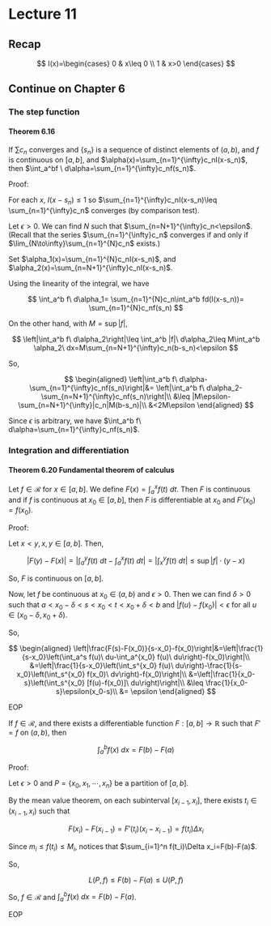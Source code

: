 # Lecture 11

## Recap

$$
I(x)=\begin{cases}
0 & x\leq 0 \\
1 & x>0
\end{cases}
$$

## Continue on Chapter 6

### The step function

#### Theorem 6.16

If $\sum c_n$ converges and $\{s_n\}$ is a sequence of distinct elements of $(a,b)$, and $f$ is continuous on $[a,b]$, and $\alpha(x)=\sum_{n=1}^{\infty}c_nI(x-s_n)$, then $\int_a^bf \ d\alpha=\sum_{n=1}^{\infty}c_nf(s_n)$.

Proof:

For each $x$, $I(x-s_n)\leq 1$ so $\sum_{n=1}^{\infty}c_nI(x-s_n)\leq \sum_{n=1}^{\infty}c_n$ converges (by comparison test).

Let $\epsilon>0$. We can find $N$ such that $\sum_{n=N+1}^{\infty}c_n<\epsilon$. (Recall that the series $\sum_{n=1}^{\infty}c_n$ converges if and only if $\lim_{N\to\infty}\sum_{n=1}^{N}c_n$ exists.)

Set $\alpha_1(x)=\sum_{n=1}^{N}c_nI(x-s_n)$, and $\alpha_2(x)=\sum_{n=N+1}^{\infty}c_nI(x-s_n)$.

Using the linearity of the integral, we have

$$
\int_a^b f\ d\alpha_1=  \sum_{n=1}^{N}c_n\int_a^b fd(I(x-s_n))= \sum_{n=1}^{N}c_nf(s_n)
$$

On the other hand, with $M=\sup|f|$,

$$
\left|\int_a^b f\ d\alpha_2\right|\leq \int_a^b |f|\ d\alpha_2\leq M\int_a^b \alpha_2\ dx=M\sum_{n=N+1}^{\infty}c_n(b-s_n)<\epsilon
$$

So,

$$
\begin{aligned}
\left|\int_a^b f\ d\alpha-\sum_{n=1}^{\infty}c_nf(s_n)\right|&= \left|\int_a^b f\ d\alpha_2-\sum_{n=N+1}^{\infty}c_nf(s_n)\right|\\
&\leq |M\epsilon-\sum_{n=N+1}^{\infty}|c_n|M(b-s_n)|\\
&<2M\epsilon
\end{aligned}
$$

Since $\epsilon$ is arbitrary, we have $\int_a^b f\ d\alpha=\sum_{n=1}^{\infty}c_nf(s_n)$.

### Integration and differentiation

#### Theorem 6.20 Fundamental theorem of calculus

Let $f\in \mathscr{R}$ for $x\in [a,b]$. We define $F(x)=\int_a^x f(t)\ dt$. Then $F$ is continuous and if $f$ is continuous at $x_0\in [a,b]$, then $F$ is differentiable at $x_0$ and $F'(x_0)=f(x_0)$.

Proof:

Let $x<y,x,y\in [a,b]$. Then,

$$
|F(y)-F(x)|=\left|\int_a^y f(t)\ dt-\int_a^x f(t)\ dt\right|=\left|\int_x^y f(t)\ dt\right|\leq \sup|f|\cdot (y-x)
$$

So, $F$ is continuous on $[a,b]$.

Now, let $f$ be continuous at $x_0\in (a,b)$ and $\epsilon>0$. Then we can find $\delta>0$ such that $a<x_0-\delta<s<x_0<t<x_0+\delta<b$ and $|f(u)-f(x_0)|<\epsilon$ for all $u\in (x_0-\delta,x_0+\delta)$.

So,

$$
\begin{aligned}
\left|\frac{F(s)-F(x_0)}{s-x_0}-f(x_0)\right|&=\left|\frac{1}{s-x_0}\left(\int_a^s f(u)\ du-\int_a^{x_0} f(u)\ du\right)-f(x_0)\right|\\
&=\left|\frac{1}{s-x_0}\left(\int_s^{x_0} f(u)\ du\right)-\frac{1}{s-x_0}\left(\int_s^{x_0} f(x_0)\ dv\right)-f(x_0)\right|\\
&=\left|\frac{1}{x_0-s}\left(\int_s^{x_0} [f(u)-f(x_0)]\ du\right)\right|\\
&\leq \frac{1}{x_0-s}\epsilon(x_0-s)\\
&= \epsilon
\end{aligned}
$$

EOP

If $f\in \mathscr{R}$, and there exists a differentiable function $F:[a,b]\to \mathbb{R}$ such that $F'=f$ on $(a,b)$, then

$$
\int_a^b f(x)\ dx=F(b)-F(a)
$$

Proof:

Let $\epsilon>0$ and $P=\{x_0,x_1,\cdots,x_n\}$ be a partition of $[a,b]$.

By the mean value theorem, on each subinterval $[x_{i-1},x_i]$, there exists $t_i\in (x_{i-1},x_i)$ such that

$$
F(x_i)-F(x_{i-1})=F'(t_i)(x_i-x_{i-1})=f(t_i)\Delta x_i
$$

Since $m_i\leq f(t_i)\leq M_i$, notices that $\sum_{i=1}^n f(t_i)\Delta x_i=F(b)-F(a)$.

So,

$$
L(P,f)\leq F(b)-F(a)\leq U(P,f)
$$

So, $f\in \mathscr{R}$ and $\int_a^b f(x)\ dx=F(b)-F(a)$.

EOP
